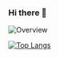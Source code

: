 ### Hi there 👋

![Overview](https://github-readme-stats.vercel.app/api?username=xiguajerry&count_private=true&title_color=CC88BB&text_color=885566&bg_color=20,F2FBFF,E6F8FF,FFE6EB,FFF2F5)

[![Top Langs](https://github-readme-stats.vercel.app/api/top-langs/?username=xiguajerry&layout=compact&title_color=CC88BB,F2FBFF,E6F8FF,FFE6EB,FFF2F5)](https://github.com/anuraghazra/github-readme-stats)
